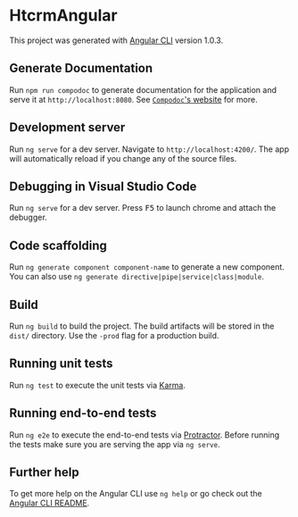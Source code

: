 # HtcrmAngular

This project was generated with [Angular CLI](https://github.com/angular/angular-cli) version 1.0.3.

## Generate Documentation

Run `npm run compodoc` to generate documentation for the application and serve it at `http://localhost:8080`.  See [`Compodoc`'s website](https://compodoc.github.io/website/) for more.

## Development server

Run `ng serve` for a dev server. Navigate to `http://localhost:4200/`. The app will automatically reload if you change any of the source files.

## Debugging in Visual Studio Code
Run `ng serve` for a dev server. Press <kbd>F5</kbd> to launch chrome and attach the debugger.

## Code scaffolding

Run `ng generate component component-name` to generate a new component. You can also use `ng generate directive|pipe|service|class|module`.

## Build

Run `ng build` to build the project. The build artifacts will be stored in the `dist/` directory. Use the `-prod` flag for a production build.

## Running unit tests

Run `ng test` to execute the unit tests via [Karma](https://karma-runner.github.io).

## Running end-to-end tests

Run `ng e2e` to execute the end-to-end tests via [Protractor](http://www.protractortest.org/).
Before running the tests make sure you are serving the app via `ng serve`.

## Further help

To get more help on the Angular CLI use `ng help` or go check out the [Angular CLI README](https://github.com/angular/angular-cli/blob/master/README.md).
